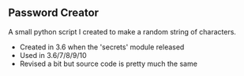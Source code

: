 ## Password Creator
A small python script I created to make a random string of characters.

- Created in 3.6 when the 'secrets' module released
- Used in 3.6/7/8/9/10
- Revised a bit but source code is pretty much the same
